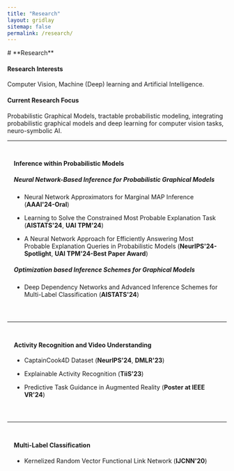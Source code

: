 ```yaml
---
title: "Research"
layout: gridlay
sitemap: false
permalink: /research/
---
```


<style>
.jumbotron{
    padding:3%;
    padding-bottom:10px;
    padding-top:10px;
    margin-top:10px;
    margin-bottom:30px;
}
</style>
<link rel="stylesheet" href="{{ '/assets/css/responsive.css' | relative_url }}">
# **Research**


#### **Research Interests**

Computer Vision, Machine (Deep) learning and Artificial Intelligence.

#### **Current Research Focus**

Probabilistic Graphical Models, tractable probabilistic modeling, integrating probabilistic graphical models and deep learning for computer vision tasks, neuro-symbolic AI.

---

<div class="jumbotron">

#### **Inference within Probabilistic Models**

##### **Neural Network-Based Inference for Probabilistic Graphical Models**

- Neural Network Approximators for Marginal MAP Inference (**AAAI'24-Oral**)

- Learning to Solve the Constrained Most Probable Explanation Task (**AISTATS'24**, **UAI TPM'24**)

- A Neural Network Approach for Efficiently Answering Most Probable Explanation Queries in Probabilistic Models (**NeurIPS'24-Spotlight**, **UAI TPM'24-Best Paper Award**)

##### **Optimization based Inference Schemes for Graphical Models**

- Deep Dependency Networks and Advanced Inference Schemes for Multi-Label Classification (**AISTATS'24**)

</div>

---

<div class="jumbotron">

#### **Activity Recognition and Video Understanding**

- CaptainCook4D Dataset (**NeurIPS'24**, **DMLR'23**)

- Explainable Activity Recognition (**TiiS'23**)


- Predictive Task Guidance in Augmented Reality (**Poster at IEEE VR'24**)
</div>

---

<div class="jumbotron">

#### **Multi-Label Classification**

- Kernelized Random Vector Functional Link Network (**IJCNN'20**)

</div>
